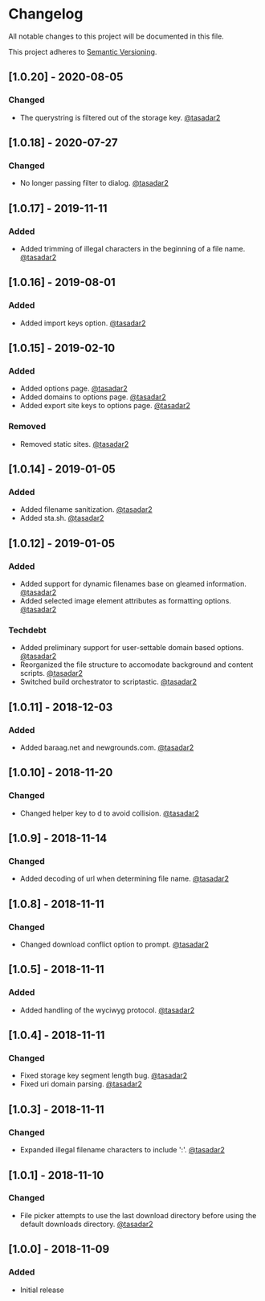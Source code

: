 # Changelog
All notable changes to this project will be documented in this file.

This project adheres to [Semantic Versioning](https://semver.org/spec/v2.0.0.html).

## [1.0.20] - 2020-08-05
### Changed
- The querystring is filtered out of the storage key. [@tasadar2](https://github.com/tasadar2)

## [1.0.18] - 2020-07-27
### Changed
- No longer passing filter to dialog. [@tasadar2](https://github.com/tasadar2)

## [1.0.17] - 2019-11-11
### Added
- Added trimming of illegal characters in the beginning of a file name. [@tasadar2](https://github.com/tasadar2)

## [1.0.16] - 2019-08-01
### Added
- Added import keys option. [@tasadar2](https://github.com/tasadar2)

## [1.0.15] - 2019-02-10
### Added
- Added options page. [@tasadar2](https://github.com/tasadar2)
- Added domains to options page. [@tasadar2](https://github.com/tasadar2)
- Added export site keys to options page. [@tasadar2](https://github.com/tasadar2)

### Removed
- Removed static sites. [@tasadar2](https://github.com/tasadar2)

## [1.0.14] - 2019-01-05
### Added
- Added filename sanitization. [@tasadar2](https://github.com/tasadar2)
- Added sta.sh. [@tasadar2](https://github.com/tasadar2)

## [1.0.12] - 2019-01-05
### Added
- Added support for dynamic filenames base on gleamed information. [@tasadar2](https://github.com/tasadar2)
- Added selected image element attributes as formatting options. [@tasadar2](https://github.com/tasadar2)

### Techdebt
- Added preliminary support for user-settable domain based options. [@tasadar2](https://github.com/tasadar2)
- Reorganized the file structure to accomodate background and content scripts.  [@tasadar2](https://github.com/tasadar2)
- Switched build orchestrator to scriptastic. [@tasadar2](https://github.com/tasadar2)

## [1.0.11] - 2018-12-03
### Added
- Added baraag.net and newgrounds.com. [@tasadar2](https://github.com/tasadar2)

## [1.0.10] - 2018-11-20
### Changed
- Changed helper key to d to avoid collision. [@tasadar2](https://github.com/tasadar2)

## [1.0.9] - 2018-11-14
### Changed
- Added decoding of url when determining file name. [@tasadar2](https://github.com/tasadar2)

## [1.0.8] - 2018-11-11
### Changed
- Changed download conflict option to prompt. [@tasadar2](https://github.com/tasadar2)

## [1.0.5] - 2018-11-11
### Added
- Added handling of the wyciwyg protocol. [@tasadar2](https://github.com/tasadar2)

## [1.0.4] - 2018-11-11
### Changed
- Fixed storage key segment length bug. [@tasadar2](https://github.com/tasadar2)
- Fixed uri domain parsing. [@tasadar2](https://github.com/tasadar2)

## [1.0.3] - 2018-11-11
### Changed
- Expanded illegal filename characters to include ':'. [@tasadar2](https://github.com/tasadar2)

## [1.0.1] - 2018-11-10
### Changed
- File picker attempts to use the last download directory before using the default downloads directory. [@tasadar2](https://github.com/tasadar2)

## [1.0.0] - 2018-11-09
### Added
- Initial release
